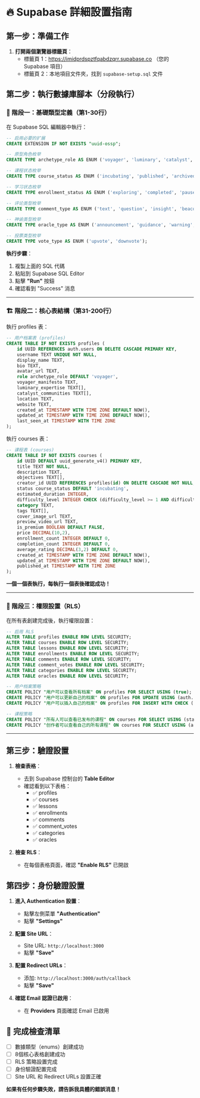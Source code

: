 # 🔥 Supabase 詳細設置指南

## 第一步：準備工作

1. **打開兩個瀏覽器標籤頁**：
   - 標籤頁 1：https://imidprdspztfqabdzqrr.supabase.co （您的 Supabase 項目）
   - 標籤頁 2：本地項目文件夾，找到 `supabase-setup.sql` 文件

## 第二步：執行數據庫腳本（分段執行）

### 🚀 階段一：基礎類型定義（第1-30行）

在 Supabase SQL 編輯器中執行：

```sql
-- 启用必要的扩展
CREATE EXTENSION IF NOT EXISTS "uuid-ossp";

-- 原型角色枚举
CREATE TYPE archetype_role AS ENUM ('voyager', 'luminary', 'catalyst', 'guardian');

-- 课程状态枚举
CREATE TYPE course_status AS ENUM ('incubating', 'published', 'archived');

-- 学习状态枚举
CREATE TYPE enrollment_status AS ENUM ('exploring', 'completed', 'paused');

-- 评论类型枚举
CREATE TYPE comment_type AS ENUM ('text', 'question', 'insight', 'beacon');

-- 神谕类型枚举
CREATE TYPE oracle_type AS ENUM ('announcement', 'guidance', 'warning', 'celebration');

-- 投票类型枚举
CREATE TYPE vote_type AS ENUM ('upvote', 'downvote');
```

**執行步驟**：
1. 複製上面的 SQL 代碼
2. 粘貼到 Supabase SQL Editor
3. 點擊 **"Run"** 按鈕
4. 確認看到 "Success" 消息

---

### 🏗️ 階段二：核心表結構（第31-200行）

執行 profiles 表：

```sql
-- 用户档案表 (profiles)
CREATE TABLE IF NOT EXISTS profiles (
    id UUID REFERENCES auth.users ON DELETE CASCADE PRIMARY KEY,
    username TEXT UNIQUE NOT NULL,
    display_name TEXT,
    bio TEXT,
    avatar_url TEXT,
    role archetype_role DEFAULT 'voyager',
    voyager_manifesto TEXT,
    luminary_expertise TEXT[],
    catalyst_communities TEXT[],
    location TEXT,
    website TEXT,
    created_at TIMESTAMP WITH TIME ZONE DEFAULT NOW(),
    updated_at TIMESTAMP WITH TIME ZONE DEFAULT NOW(),
    last_seen_at TIMESTAMP WITH TIME ZONE
);
```

執行 courses 表：

```sql
-- 课程表 (courses)
CREATE TABLE IF NOT EXISTS courses (
    id UUID DEFAULT uuid_generate_v4() PRIMARY KEY,
    title TEXT NOT NULL,
    description TEXT,
    objectives TEXT[],
    creator_id UUID REFERENCES profiles(id) ON DELETE CASCADE NOT NULL,
    status course_status DEFAULT 'incubating',
    estimated_duration INTEGER,
    difficulty_level INTEGER CHECK (difficulty_level >= 1 AND difficulty_level <= 5),
    category TEXT,
    tags TEXT[],
    cover_image_url TEXT,
    preview_video_url TEXT,
    is_premium BOOLEAN DEFAULT FALSE,
    price DECIMAL(10,2),
    enrollment_count INTEGER DEFAULT 0,
    completion_count INTEGER DEFAULT 0,
    average_rating DECIMAL(3,2) DEFAULT 0,
    created_at TIMESTAMP WITH TIME ZONE DEFAULT NOW(),
    updated_at TIMESTAMP WITH TIME ZONE DEFAULT NOW(),
    published_at TIMESTAMP WITH TIME ZONE
);
```

**一個一個表執行，每執行一個表後確認成功！**

---

### 🔐 階段三：權限設置（RLS）

在所有表創建完成後，執行權限設置：

```sql
-- 启用 RLS
ALTER TABLE profiles ENABLE ROW LEVEL SECURITY;
ALTER TABLE courses ENABLE ROW LEVEL SECURITY;
ALTER TABLE lessons ENABLE ROW LEVEL SECURITY;
ALTER TABLE enrollments ENABLE ROW LEVEL SECURITY;
ALTER TABLE comments ENABLE ROW LEVEL SECURITY;
ALTER TABLE comment_votes ENABLE ROW LEVEL SECURITY;
ALTER TABLE categories ENABLE ROW LEVEL SECURITY;
ALTER TABLE oracles ENABLE ROW LEVEL SECURITY;

-- 用户档案策略
CREATE POLICY "用户可以查看所有档案" ON profiles FOR SELECT USING (true);
CREATE POLICY "用户可以更新自己的档案" ON profiles FOR UPDATE USING (auth.uid() = id);
CREATE POLICY "用户可以插入自己的档案" ON profiles FOR INSERT WITH CHECK (auth.uid() = id);

-- 课程策略
CREATE POLICY "所有人可以查看已发布的课程" ON courses FOR SELECT USING (status = 'published');
CREATE POLICY "创作者可以查看自己的所有课程" ON courses FOR SELECT USING (auth.uid() = creator_id);
```

---

## 第三步：驗證設置

1. **檢查表格**：
   - 去到 Supabase 控制台的 **Table Editor**
   - 確認看到以下表格：
     - ✅ profiles
     - ✅ courses  
     - ✅ lessons
     - ✅ enrollments
     - ✅ comments
     - ✅ comment_votes
     - ✅ categories
     - ✅ oracles

2. **檢查 RLS**：
   - 在每個表格頁面，確認 **"Enable RLS"** 已開啟

## 第四步：身份驗證設置

1. **進入 Authentication 設置**：
   - 點擊左側菜單 **"Authentication"**
   - 點擊 **"Settings"**

2. **配置 Site URL**：
   - Site URL: `http://localhost:3000`
   - 點擊 **"Save"**

3. **配置 Redirect URLs**：
   - 添加: `http://localhost:3000/auth/callback`
   - 點擊 **"Save"**

4. **確認 Email 認證已啟用**：
   - 在 **Providers** 頁面確認 Email 已啟用

## 🎯 完成檢查清單

- [ ] 數據類型（enums）創建成功
- [ ] 8個核心表格創建成功  
- [ ] RLS 策略設置完成
- [ ] 身份驗證配置完成
- [ ] Site URL 和 Redirect URLs 設置正確

**如果有任何步驟失敗，請告訴我具體的錯誤消息！**